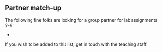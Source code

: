 ## Partner match-up

The following fine folks are looking for a group partner for lab assignments 3-6:

* 

If you wish to be added to this list, get in touch with the teaching staff.